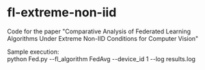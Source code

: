 # fl-extreme-non-iid
 Code for the paper "Comparative Analysis of Federated Learning Algorithms Under Extreme Non-IID Conditions for Computer Vision"

Sample execution:  
    python Fed.py --fl_algorithm FedAvg --device_id 1 --log results.log
